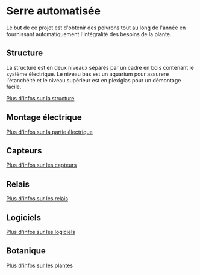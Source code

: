 # Serre automatisée

Le but de ce projet est d'obtenir des poivrons tout au long de l'année en fournissant automatiquement l'intégralité des besoins de la plante.

## Structure

La structure est en deux niveaux séparés par un cadre en bois contenant le système électrique. Le niveau bas est un aquarium pour assurere l'étanchéité et le niveau supérieur est en plexiglas pour un démontage facile.

[Plus d'infos sur la structure](docs/structure.md)

## Montage électrique

[Plus d'infos sur la partie électrique](docs/branchement.md)

## Capteurs

[Plus d'infos sur les capteurs](sensors/README.md)

## Relais

[Plus d'infos sur les relais](relays/README.md)

## Logiciels

[Plus d'infos sur les logiciels](softwares/README.md)

## Botanique

[Plus d'infos sur les plantes](botanical/README.md)

